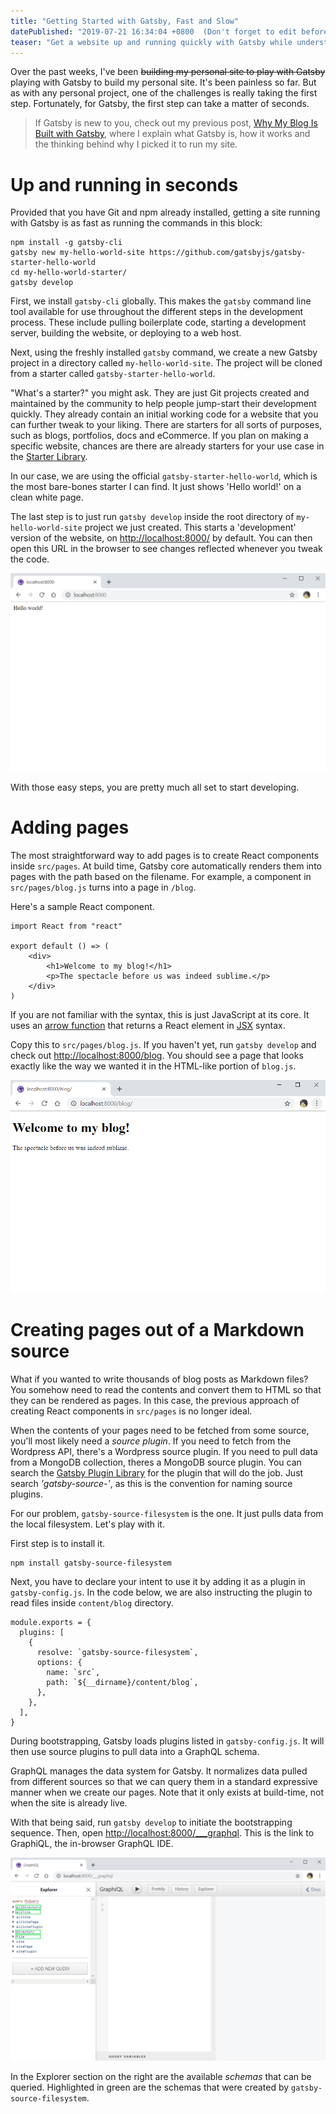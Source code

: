 ```yaml
---
title: "Getting Started with Gatsby, Fast and Slow"
datePublished: "2019-07-21 16:34:04 +0800  (Don't forget to edit before publishing!)"
teaser: "Get a website up and running quickly with Gatsby while understanding what makes it tick"
---
```


Over the past weeks, I've been ~~building my personal site to play with Gatsby~~ playing with Gatsby to build my personal site. It's been painless so far. But as with any personal project, one of the challenges is really taking the first step. Fortunately, for Gatsby, the first step can take a matter of seconds.

> If Gatsby is new to you, check out my previous post, [Why My Blog Is Built with Gatsby](../why-my-blog-is-built-with-gatsby), where I explain what Gatsby is, how it works and the thinking behind why I picked it to run my site.

# Up and running in seconds

Provided that you have Git and npm already installed, getting a site running with Gatsby is as fast as running the commands in this block:

```bash{1,2,4}
npm install -g gatsby-cli
gatsby new my-hello-world-site https://github.com/gatsbyjs/gatsby-starter-hello-world
cd my-hello-world-starter/
gatsby develop
```

First, we install `gatsby-cli` globally. This makes the `gatsby` command line tool available for use throughout the different steps in the development process. These include pulling boilerplate code, starting a development server, building the website, or deploying to a web host. 

Next, using the freshly installed `gatsby` command, we create a new Gatsby project in a directory called `my-hello-world-site`. The project will be cloned from a starter called `gatsby-starter-hello-world`.

"What's a starter?" you might ask. They are just Git projects created and maintained by the community to help people jump-start their development quickly. They already contain an initial working code for a website that you can further tweak to your liking. There are starters for all sorts of purposes, such as blogs, portfolios, docs and eCommerce. If you plan on making a specific website, chances are there are already starters for your use case in the [Starter Library](https://www.gatsbyjs.org/starters/?v=2).

In our case, we are using the official `gatsby-starter-hello-world`, which is the most bare-bones starter I can find. It just shows 'Hello world!' on a clean white page.

The last step is to just run `gatsby develop` inside the root directory of `my-hello-world-site` project we just created. This starts a 'development' version of the website, on [http://localhost:8000/](http://localhost:8000/) by default. You can then open this URL in the browser to see changes reflected whenever you tweak the code.

![Hello world!](hello-world.png)

With those easy steps, you are pretty much all set to start developing.


# Adding pages

The most straightforward way to add pages is to create React components inside `src/pages`. At build time, Gatsby core automatically renders them into pages with the path based on the filename. For example, a component in `src/pages/blog.js` turns into a page in `/blog`.

Here's a sample React component.

```jsx{5,6}
import React from "react"

export default () => (
    <div>
        <h1>Welcome to my blog!</h1>
        <p>The spectacle before us was indeed sublime.</p>
    </div>
)
```

If you are not familiar with the syntax, this is just JavaScript at its core. It uses an [arrow function](https://developer.mozilla.org/en-US/docs/Web/JavaScript/Reference/Functions/Arrow_functions) that returns a React element in [JSX](https://reactjs.org/docs/introducing-jsx.html) syntax.

Copy this to `src/pages/blog.js`. If you haven't yet, run `gatsby develop` and check out [http://localhost:8000/blog](http://localhost:8000/blog). You should see a page that looks exactly like the way we wanted it in the HTML-like portion of `blog.js`.

![/blog](welcome-to-my-blog.png)



# Creating pages out of a Markdown source

What if you wanted to write thousands of blog posts as Markdown files? You somehow need to read the contents and convert them to HTML so that they can be rendered as pages. In this case, the previous approach of creating React components in `src/pages` is no longer ideal.

When the contents of your pages need to be fetched from some source, you'll most likely need a _source plugin_. If you need to fetch from the Wordpress API, there's a Wordpress source plugin. If you need to pull data from a MongoDB collection, theres a MongoDB source plugin. You can search the [Gatsby Plugin Library](https://www.gatsbyjs.org/plugins/) for the plugin that will do the job. Just search _'gatsby-source-'_, as this is the convention for naming source plugins.

For our problem, `gatsby-source-filesystem` is the one. It just pulls data from the local filesystem. Let's play with it.

First step is to install it.

```shell
npm install gatsby-source-filesystem
```

Next, you have to declare your intent to use it by adding it as a plugin in `gatsby-config.js`. In the code below, we are also instructing the plugin to read files inside `content/blog` directory.

```js{3-9}
module.exports = {
  plugins: [
    {
      resolve: `gatsby-source-filesystem`,
      options: {
        name: `src`,
        path: `${__dirname}/content/blog`,
      },
    },
  ],
}
```

During bootstrapping, Gatsby loads plugins listed in `gatsby-config.js`. It will then use source plugins to pull data into a GraphQL schema.

GraphQL manages the data system for Gatsby. It normalizes data pulled from different sources so that we can query them in a standard expressive manner when we create our pages. Note that it only exists at build-time, not when the site is already live.

With that being said, run `gatsby develop` to initiate the bootstrapping sequence. Then, open [http://localhost:8000/___graphql](http://localhost:8000/___graphql). This is the link to GraphiQL, the in-browser GraphQL IDE.

![First look at GraphiQL](graphiql-first-look.png)

In the Explorer section on the right are the available _schemas_ that can be queried. Highlighted in green are the schemas that were created by `gatsby-source-filesystem`.

<!--
    Setting up `gatsby-source-filesystem` allows you to query file nodes through GraphQL. It adds these fields:
        - allFile
        - directory
        - file
-->
<!--
    Doing a GraphQL query in a page
-->
<!--
Source plugins pull data from a data source into the Gatsby data system.
Transformer plugins transform this raw data into something more usable
-->
<!--
-->
